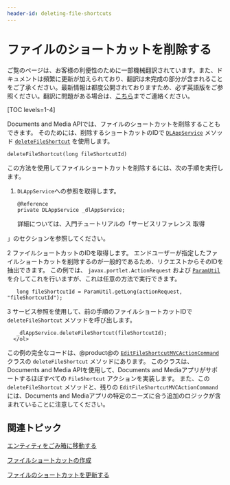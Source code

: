 ```yaml
---
header-id: deleting-file-shortcuts
---
```


# ファイルのショートカットを削除する

<p class="alert alert-info"><span class="wysiwyg-color-blue120">ご覧のページは、お客様の利便性のために一部機械翻訳されています。また、ドキュメントは頻繁に更新が加えられており、翻訳は未完成の部分が含まれることをご了承ください。最新情報は都度公開されておりますため、必ず英語版をご参照ください。翻訳に問題がある場合は、<a href="mailto:support-content-jp@liferay.com">こちら</a>までご連絡ください。</span></p>

[TOC levels=1-4]

Documents and Media APIでは、ファイルのショートカットを削除することもできます。 そのためには、削除するショートカットのIDで [`DLAppService`](@platform-ref@/7.1-latest/javadocs/portal-kernel/com/liferay/document/library/kernel/service/DLAppService.html) メソッド [`deleteFileShortcut`](@platform-ref@/7.1-latest/javadocs/portal-kernel/com/liferay/document/library/kernel/service/DLAppService.html#deleteFileShortcut-long-) を使用します。

    deleteFileShortcut(long fileShortcutId)

この方法を使用してファイルショートカットを削除するには、次の手順を実行します。

1.  `DLAppService`への参照を取得します。
   
        @Reference
        private DLAppService _dlAppService;

    詳細については、入門チュートリアルの「サービスリファレンス</a> 取得

」のセクションを参照してください。</p></li> 
   
   2  ファイルショートカットのIDを取得します。 エンドユーザーが指定したファイルショートカットを削除するのが一般的であるため、リクエストからそのIDを抽出できます。 この例では、 `javax.portlet.ActionRequest` および [`ParamUtil`](@platform-ref@/7.1-latest/javadocs/portal-kernel/com/liferay/portal/kernel/util/ParamUtil.html)を介してこれを行いますが、これは任意の方法で実行できます。
  
       long fileShortcutId = ParamUtil.getLong(actionRequest, "fileShortcutId");
      

3  サービス参照を使用して、前の手順のファイルショートカットIDで `deleteFileShortcut` メソッドを呼び出します。
  
       _dlAppService.deleteFileShortcut(fileShortcutId);
      </ol> 

この例の完全なコードは、@product@の [`EditFileShortcutMVCActionCommand`](https://github.com/liferay/liferay-portal/blob/master/modules/apps/document-library/document-library-web/src/main/java/com/liferay/document/library/web/internal/portlet/action/EditFileShortcutMVCActionCommand.java) クラスの `deleteFileShortcut` メソッドにあります。 このクラスは、Documents and Media APIを使用して、Documents and Mediaアプリがサポートするほぼすべての `FileShortcut` アクションを実装します。 また、この `deleteFileShortcut` メソッドと、残りの `EditFileShortcutMVCActionCommand`には、Documents and Mediaアプリの特定のニーズに合う追加のロジックが含まれていることに注意してください。



## 関連トピック

[エンティティをごみ箱に移動する](/docs/7-1/tutorials/-/knowledge_base/t/moving-entities-to-the-recycle-bin)

[ファイルショートカットの作成](/docs/7-1/tutorials/-/knowledge_base/t/creating-file-shortcuts)

[ファイルのショートカットを更新する](/docs/7-1/tutorials/-/knowledge_base/t/updating-file-shortcuts)
